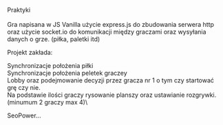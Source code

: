 Praktyki\
\
Gra napisana w JS Vanilla użycie express.js do zbudowania serwera http oraz użycie socket.io do komunikacji między graczami oraz wysyłania danych o grze. (piłka, paletki itd)

Projekt zakłada:

Synchronizacje położenia piłki\
Synchronizacje położenia peletek graczey\
Lobby oraz podejmowanie decyzji przez gracza nr 1 o tym czy startować grę czy nie.\
Na podstawie ilości graczy rysowanie planszy oraz ustawianie rozgrywki. (minumum 2 graczy max 4)\











SeoPower...
